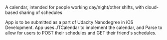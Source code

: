 A calendar, intended for people working day/night/other shifts, with cloud-based sharing of schedules

App is to be submitted as a part of Udacity Nanodegree in iOS Development. App uses JTCalendar to implement the calendar, and Parse to allow for users to POST their schedules and GET their friend's schedules.
